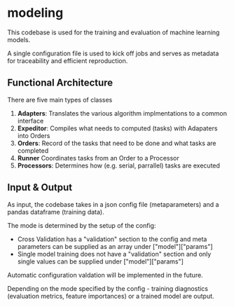 # modeling

This codebase is used for the training and evaluation of machine learning models.

A single configuration file is used to kick off jobs and serves as metadata for traceability and efficient reproduction. 

## Functional Architecture

There are five main types of classes
1. **Adapters**: Translates the various algorithm implmentations to a common interface
2. **Expeditor**: Compiles what needs to computed (tasks) with Adapaters into Orders
3. **Orders**: Record of the tasks that need to be done and what tasks are completed 
3. **Runner** Coordinates tasks from an Order to a Processor 
3. **Processors**: Determines how (e.g. serial, parrallel) tasks are executed

## Input & Output

As input, the codebase takes in a json config file (metaparameters) and a pandas dataframe (training data).

The mode is determined by the setup of the config:
- Cross Validation has a "validation" section to the config and meta parameters can be supplied as an array under ["model"]["params"]
- Single model training does not have a "validation" section and only single values can be supplied under ["model"]["params"]

Automatic configuration valdation will be implemented in the future.

Depending on the mode specified by the config - training diagnostics (evaluation metrics, feature importances) or a trained model are output. 

